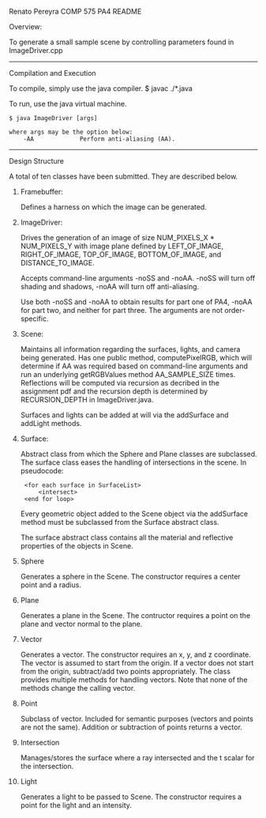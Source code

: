 Renato Pereyra
COMP 575 PA4 README

Overview:

To generate a small sample scene by controlling parameters found in ImageDriver.cpp


---------------------------------------------------------------------------------------

Compilation and Execution

To compile, simply use the java compiler. 
	$ javac ./*.java

To run, use the java virtual machine.

	$ java ImageDriver [args]

	where args may be the option below:
		-AA				Perform anti-aliasing (AA).

-----------------------------------------------------------------------------------------

Design Structure

A total of ten classes have been submitted. They are described below.

1) Framebuffer:

	Defines a harness on which the image can be generated.

2) ImageDriver:

	Drives the generation of an image of size NUM_PIXELS_X * NUM_PIXELS_Y with image plane defined by LEFT_OF_IMAGE, RIGHT_OF_IMAGE, TOP_OF_IMAGE, BOTTOM_OF_IMAGE, and DISTANCE_TO_IMAGE.

	Accepts command-line arguments -noSS and -noAA. -noSS will turn off shading and shadows, -noAA will turn off anti-aliasing.

	Use both -noSS and -noAA to obtain results for part one of PA4, -noAA for part two, and neither for part three. The arguments are not order-specific.

3) Scene:

	Maintains all information regarding the surfaces, lights, and camera being generated. Has one public method, computePixelRGB, which will determine if AA was required based on command-line arguments and run an underlying getRGBValues method AA_SAMPLE_SIZE times. Reflections will be computed via recursion as decribed in the assignment pdf and the recursion depth is determined by RECURSION_DEPTH in ImageDriver.java.

	Surfaces and lights can be added at will via the addSurface and addLight methods.
	
4) Surface:
	
	Abstract class from which the Sphere and Plane classes are subclassed. The surface class eases the handling of intersections in the scene. In pseudocode:

		<for each surface in SurfaceList>
			<intersect>
		<end for loop>

	Every geometric object added to the Scene object via the addSurface method must be subclassed from the Surface abstract class.

	The surface abstract class contains all the material and reflective properties of the objects in Scene.

5) Sphere
	
	Generates a sphere in the Scene. The constructor requires a center point and a radius.

6) Plane

	Generates a plane in the Scene. The contructor requires a point on the plane and vector normal to the plane.

7) Vector
	
	Generates a vector. The constructor requires an x, y, and z coordinate. The vector is assumed to start from the origin. If a vector does not start from the origin, subtract/add two points appropriately. The class provides multiple methods for handling vectors. Note that none of the methods change the calling vector.

8) Point

	Subclass of vector. Included for semantic purposes (vectors and points are not the same). Addition or subtraction of points returns a vector.

9) Intersection

	Manages/stores the surface where a ray intersected and the t scalar for the intersection.

10) Light

	Generates a light to be passed to Scene. The constructor requires a point for the light and an intensity.

